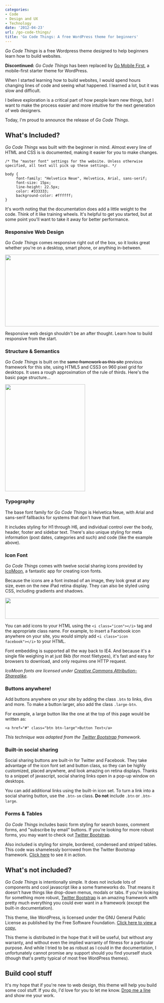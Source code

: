 ```yaml
---
categories:
- Code
- Design and UX
- Technology
date: '2012-04-23'
url: /go-code-things/
title: 'Go Code Things: A free WordPress theme for beginners'
---
```


<div class="callout"><p class="tall"><em>Go Code Things</em> is a free Wordpress theme designed to help beginners learn how to build websites.</p>

<strong>Discontinued:</strong> <em>Go Code Things</em> has been replaced by <a href="https://gomakethings.com/go-mobile-first/">Go Mobile First</a>, a mobile-first starter theme for WordPress.</div>

When I started learning how to build websites, I would spend hours changing lines of code and seeing what happened. I learned a lot, but it was slow and difficult.

I believe exploration is a critical part of how people learn new things, but I want to make the process easier and more intuitive for the next generation of web designers.

Today, I'm proud to announce the release of <em>Go Code Things</em>.
<!--more-->
<h2>What's Included?</h2>

<em>Go Code Things</em> was built with the beginner in mind. Almost every line of HTML and CSS is is documented, making it easier for you to make changes.

<pre><code class="language-css">/* The "master font" settings for the website. Unless otherwise specified, all text will pick up these settings. */

body {
     font-family: "Helvetica Neue", Helvetica, Arial, sans-serif;
     font-size: 15px;
     line-height: 22.5px;
     color: #333333;
     background-color: #ffffff;
}</code></pre>

It's worth noting that the documentation does add a little weight to the code. Think of it like training wheels. It's helpful to get you started, but at some point you'll want to take it away for better performance.

<h3>Responsive Web Design</h3>

<em>Go Code Things</em> comes responsive right out of the box, so it looks great whether you're on a desktop, smart phone, or anything in-between.

<img src="https://gomakethings.com/wp-content/uploads/2012/04/responsive.png" alt="" title="responsive" width="560" height="235" class="aligncenter size-full wp-image-2268" />

Responsive web design shouldn't be an after thought. Learn how to build responsive from the start.

<h3>Structure & Semantics</h3>

<em>Go Code Things</em> is built on the <del datetime="2012-08-30T17:44:52+00:00">same framework as this site</del> previous framework for this site, using HTML5 and CSS3 on 960 pixel grid for desktops. It uses a rough approximation of the rule of thirds. Here's the basic page structure...

<a href="https://gomakethings.com/wp-content/uploads/2012/04/semantic-structure.png"><img src="https://gomakethings.com/wp-content/uploads/2012/04/semantic-structure.png" alt="" title="semantic-structure" width="262" height="350" class="size-medium wp-image-2248" /></a>

<h3>Typography</h3>

The base font family for <em>Go Code Things</em> is Helvetica Neue, with Arial and sans-serif fallbacks for systems that don't have that font.

It includes styling for H1 through H6, and individual control over the body, header, footer and sidebar text. There's also unique styling for meta information (post dates, categories and such) and code (like the example above).

<h3>Icon Font</h3>

<em>Go Code Things</em> comes with twelve social sharing icons provided by <a href="http://keyamoon.com/icomoon/">IcoMoon</a>, a fantastic app for creating icon fonts.

Because the icons are a font instead of an image, they look great at any size, even on the new iPad retina display. They can also be styled using CSS, including gradients and shadows.

<img src="https://gomakethings.com/wp-content/uploads/2012/04/social-icons.png" alt="" title="social-icons" width="560" height="69" class="aligncenter size-full wp-image-2270" />

You can add icons to your HTML using the <code class="language-markup">&lt;i class="icon"&gt;&lt;/i&gt;</code> tag and the appropriate class name. For example, to insert a Facebook icon anywhere on your site, you would simply add <code class="language-markup">&lt;i class="icon facebook"&gt;&lt;/i&gt;</code> to your HTML.

Font embedding is supported all the way back to IE4. And because it's a single file weighing in at just 8kb (for most filetypes), it's fast and easy for browsers to download, and only requires one HTTP request.

<em>IcoMoon fonts are licensed under <a href="http://creativecommons.org/licenses/by-sa/3.0/">Creative Commons Attribution-Sharealike</a>.</em>

<h3>Buttons anywhere!</h3>

Add buttons anywhere on your site by adding the class <code class="language-css">.btn</code> to links, divs and more. To make a button larger, also add the class <code class="language-css">.large-btn</code>.

For example, a large button like the one at the top of this page would be written as:

<pre><code class="language-markup">&lt;a href="#" class="btn btn-large"&gt;Button Text&lt;/a&gt;</code></pre>

<em>This technique was adapted from the <a href="http://twitter.github.com/bootstrap/">Twitter Bootstrap</a> framework.</em>

<h3>Built-in social sharing</h3>

Social sharing buttons are built-in for Twitter and Facebook. They take advantage of the icon font set and button class, so they can be highly customized, placed anywhere, and look amazing on retina displays. Thanks to a snippet of javascript, social sharing links open in a pop-up window on desktops.

You can add additional links using the built-in icon set. To turn a link into a social sharing button, use the <code class="language-css">.btn-sm</code> class. <strong>Do not</strong> include <code class="language-css">.btn</code> or <code class="language-css">.btn-large</code>.

<h3>Forms & Tables</h3>

<em>Go Code Things</em> includes basic form styling for search boxes, comment forms, and "subscribe by email" buttons. If you're looking for more robust forms, you may want to check out <a href="http://twitter.github.com/bootstrap/">Twitter Bootstrap</a>.

Also included is styling for simple, bordered, condensed and striped tables. This code was shamelessly borrowed from the Twitter Bootstrap framework. <a href="http://twitter.github.com/bootstrap/base-css.html#tables">Click here</a> to see it in action.

<h2>What's not included?</h2>

<em>Go Code Things</em> is intentionally simple. It does not include lots of components and cool javascript like a some frameworks do. That means it doesn't have things like drop-down menus, modals or tabs. If you're looking for something more robust, <a href="http://twitter.github.com/bootstrap/">Twitter Bootstrap</a> is an amazing framework with pretty much everything you could ever want in a framework (except the built-in documentation).

This theme, like WordPress, is licensed under the GNU General Public License as published by the Free Software Foundation. <a href="http://www.gnu.org/licenses/">Click here to view a copy.</a>

This theme is distributed in the hope that it will be useful, but without any warranty, and without even the implied warranty of fitness for a particular purpose. And while I tried to be as robust as I could in the documentation, I unfortunately cannot promise any support should you find yourself stuck (though that's pretty typical of most free WordPress themes).

<h2>Build cool stuff</h2>

It's my hope that if you're new to web design, this theme will help you build some cool stuff. If you do, I'd love for you to let me know. <a href="https://gomakethings.com/contact/">Drop me a line</a> and show me your work.